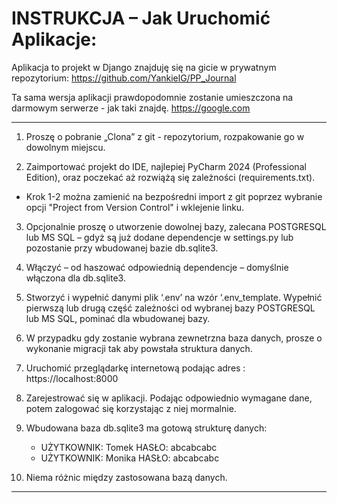 # INSTRUKCJA – Jak Uruchomić Aplikacje:

Aplikacja to projekt w Django znajduję się na gicie w prywatnym repozytorium:
https://github.com/YankielG/PP_Journal

Ta sama wersja aplikacji prawdopodomnie zostanie umieszczona na darmowym serwerze - jak taki znajdę.
https://google.com


------------

1.	Proszę o pobranie „Clona” z git - repozytorium, rozpakowanie go w dowolnym miejscu.

2.	Zaimportować projekt do IDE, najlepiej PyCharm 2024 (Professional Edition), oraz poczekać aż rozwiążą się zależności (requirements.txt).

*   Krok 1-2 można zamienić na bezpośredni import z git poprzez wybranie opcji "Project from Version Control" i wklejenie linku.

3.	Opcjonalnie proszę o utworzenie dowolnej bazy, zalecana POSTGRESQL lub MS SQL – gdyż są już dodane dependencje w settings.py
    lub pozostanie przy wbudowanej bazie db.sqlite3.

4.	Włączyć – od haszować odpowiednią dependencje – domyślnie włączona dla db.sqlite3.

5.	Stworzyć i wypełnić danymi plik ‘.env’ na wzór ‘.env_template. 
    Wypełnić pierwszą lub drugą część zależności od wybranej bazy POSTGRESQL lub MS SQL, pominać dla wbudowanej bazy.
    
6.	W przypadku gdy zostanie wybrana zewnetrzna baza danych, prosze o wykonanie migracji tak aby powstała struktura danych.

7.	Uruchomić przeglądarkę internetową podając adres :  https://localhost:8000

8.	Zarejestrować się w aplikacji. Podając odpowiednio wymagane dane, potem zalogować się korzystając z niej mormalnie.

9.	Wbudowana baza db.sqlite3 ma gotową strukturę danych:

	- UŻYTKOWNIK:  Tomek 	HASŁO:  abcabcabc
	- UŻYTKOWNIK:  Monika 	HASŁO:  abcabcabc

10.	Niema różnic między zastosowana bazą danych.

------------